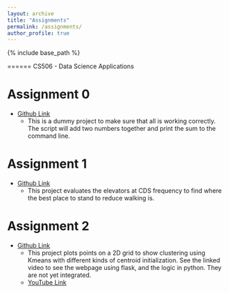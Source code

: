 ```yaml
---
layout: archive
title: "Assignments"
permalink: /assignments/
author_profile: true
---
```


{% include base_path %}


======
CS506 - Data Science Applications


Assignment 0 
======
* [Github Link](https://github.com/timoMcC/mccorryt-assignment-0)
  * This is a dummy project to make sure that all is working correctly. The script will add two numbers together and print the sum to the command line. 

Assignment 1 
======
* [Github Link](https://github.com/timoMcC/mccorryt-assignment-1)
  * This project evaluates the elevators at CDS frequency to find where the best place to stand to reduce walking is.
  
Assignment 2 
======
* [Github Link](https://github.com/timoMcC/mccorryt-assignment-2)
  * This project plots points on a 2D grid to show clustering using Kmeans with different kinds of centroid initialization. See the linked video to see the webpage using flask, and the logic in python. They are not yet integrated.
  * [YouTube Link](https://github.com/timoMcC/mccorryt-assignment-2)
  
   
